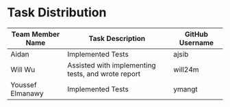 # Task Distribution

| Team Member Name | Task Description                            | GitHub Username  | 
|------------------|---------------------------------------------|------------------|
| Aidan | Implemented Tests | ajsib
| Will Wu | Assisted with implementing tests, and wrote report | will24m
| Youssef Elmanawy | Implemented Tests | ymangt

